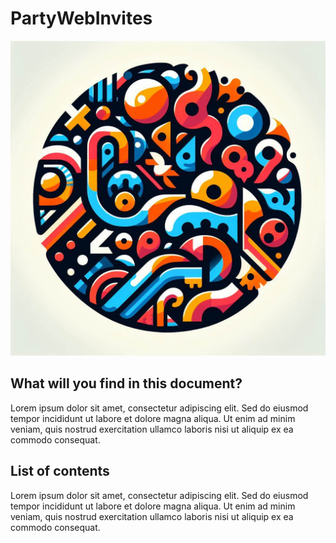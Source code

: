 # PartyWebInvites

![LogoPartyWebInvites](https://github.com/JavierOrtizMiss/PartyWebInvites/blob/main/Assets/img/LogoPartyWebInvites.jpeg?raw=true)

## What will you find in this document?

Lorem ipsum dolor sit amet, consectetur adipiscing elit. Sed do eiusmod tempor incididunt ut labore et dolore magna aliqua. Ut enim ad minim veniam, quis nostrud exercitation ullamco laboris nisi ut aliquip ex ea commodo consequat.

## List of contents

Lorem ipsum dolor sit amet, consectetur adipiscing elit. Sed do eiusmod tempor incididunt ut labore et dolore magna aliqua. Ut enim ad minim veniam, quis nostrud exercitation ullamco laboris nisi ut aliquip ex ea commodo consequat.
